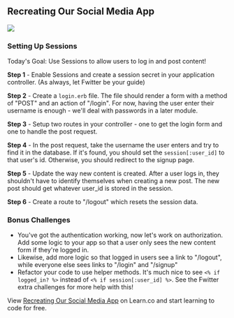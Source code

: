## Recreating Our Social Media App

![](http://www.bandt.com.au/information/uploads/2014/08/iStock_000027555541_Small-1260x840.jpg)
### Setting Up Sessions

Today's Goal: Use Sessions to allow users to log in and post content!

**Step 1** - Enable Sessions and create a session secret in your application controller. (As always, let Fwitter be your guide) 

**Step 2** - Create a `login.erb` file. The file should render a form with a method of "POST" and an action of "/login". For now, having the user enter their username is enough - we'll deal with passwords in a later module. 

**Step 3** - Setup two routes in your controller - one to get the login form and one to handle the post request. 

**Step 4** - In the post request, take the username the user enters and try to find it in the database. If it's found, you should set the `session[:user_id]` to that user's id. Otherwise, you should redirect to the signup page. 

**Step 5** - Update the way new content is created. After a user logs in, they shouldn't have to identify themselves when creating a new post. The new post should get whatever user_id is stored in the session. 

**Step 6** - Create a route to "/logout" which resets the session data. 

### Bonus Challenges

+ You've got the authentication working, now let's work on authorization. Add some logic to your app so that a user only sees the new content form if they're logged in. 
+ Likewise, add more logic so that logged in users see a link to "/logout", while everyone else sees links to "/login" and "/signup"
+ Refactor your code to use helper methods. It's much nice to see `<% if logged_in? %>` instead of `<% if session[:user_id] %>`. See the Fwitter extra challenges for more help with this!
<p data-visibility='hidden'>View <a href='https://learn.co/lessons/hs-social-media-recreation-part-4' title='Recreating Our Social Media App'>Recreating Our Social Media App</a> on Learn.co and start learning to code for free.</p>
